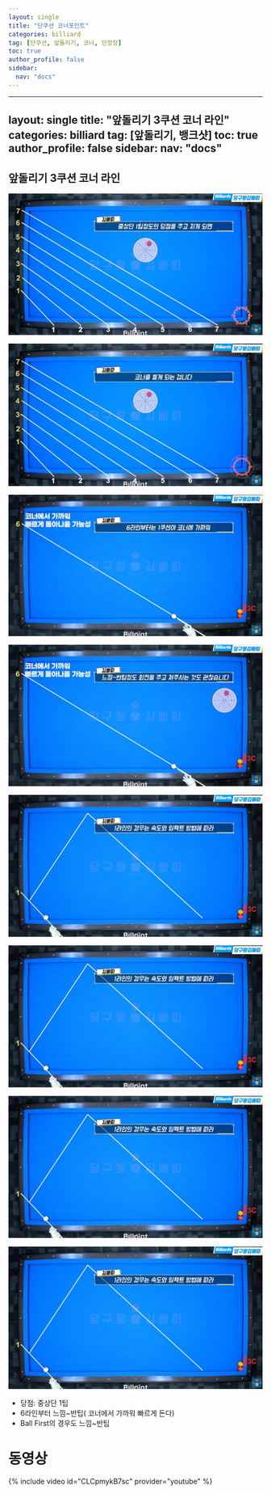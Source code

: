 ```yaml
---
layout: single
title: "단쿠션 코너포인트"
categories: billiard
tag: [단쿠션, 앞돌리기, 코너, 단장장]
toc: true
author_profile: false
sidebar:
  nav: "docs"
---
```


---
layout: single
title: "앞돌리기 3쿠션 코너 라인"
categories: billiard
tag: [앞돌리기, 뱅크샷] 
toc: true
author_profile: false
sidebar:
  nav: "docs"
---

## 앞돌리기 3쿠션 코너 라인
[![앞돌리기 3쿠션 코너 라인](/images/앞돌리기_3쿠션코너1.png)](/images/앞돌리기_3쿠션코너1.png)

[![앞돌리기 3쿠션 코너 라인](/images/앞돌리기_3쿠션코너2.png)](/images/앞돌리기_3쿠션코너2.png)

[![앞돌리기 3쿠션 코너 라인](/images/앞돌리기_3쿠션코너3.png)](/images/앞돌리기_3쿠션코너3.png)

[![앞돌리기 3쿠션 코너 라인](/images/앞돌리기_3쿠션코너4.png)](/images/앞돌리기_3쿠션코너4.png)

[![앞돌리기 3쿠션 코너 라인](/images/앞돌리기_3쿠션코너5.png)](/images/앞돌리기_3쿠션코너5.png)

[![앞돌리기 3쿠션 코너 라인](/images/앞돌리기_3쿠션코너5.png)](/images/앞돌리기_3쿠션코너5.png)

[![앞돌리기 3쿠션 코너 라인](/images/앞돌리기_3쿠션코너5.png)](/images/앞돌리기_3쿠션코너5.png)

[![앞돌리기 3쿠션 코너 라인](/images/앞돌리기_3쿠션코너5.png)](/images/앞돌리기_3쿠션코너5.png)

- 당점: 중상단 1팁
- 6라인부터 느낌~반팁( 코너에서 가까워 빠르게 돈다)
- Ball First의 경우도 느낌~반팁

# 동영상 #

{% include video id="CLCpmykB7sc" provider="youtube" %}
